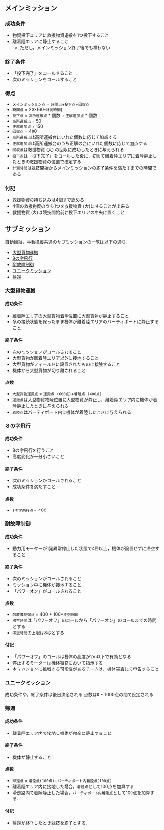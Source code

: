 ## メインミッション
### 成功条件
- 物資投下エリアに救援物資運搬を1つ投下すること
- 離着陸エリアに静止すること
  - ただし，メインミッション終了後でも構わない
### 終了条件
- 「投下完了」をコールすること
- 次のミッションをコールすること
### 得点
- `メインミッション点` = `時間点`+`投下点`+`回収点`
- `時間点` = 20×(60-`計測時間`)
- `投下点` = `高所運搬点` * 個数 + `正解追加点` * 個数
- `高所運搬点` = 50
- `正解追加点` = 150
- `回収点` = 400
- `高所運搬点`は高所運搬台にいれた個数に応じて加点する
- `正解追加点`は高所運搬台のうち正解の台にいれた個数に応じて加点する
- `回収点`は救援物資 (大) の回収に成功したときに与えられる
- `投下点`は「投下完了」をコールした後に，初めて離着陸エリアに着陸静止したときの救援物資の位置で確定する
- `計測時間`は競技開始からメインミッションの終了条件を満たすまでの時間である
### 付記
- 救援物資の持ち込みは4個まで認める
- 4個の救援物資のうち1つを救援物資 (大)にすることが出来る
- 救援物資 (大)は競技開始前に投下エリアの中央に置くこと

## サブミッション
自動操縦，手動操縦共通のサブミッションの一覧は以下の通り．
- [大型貨物運搬](#大型貨物運搬)
- [8の字飛行](#8の字飛行)
- [耐故障制御](#救援物資回収)
- [ユニークミッション](#ユニークミッション)
- [帰還](#帰還)

### 大型貨物運搬
#### 成功条件
- 離着陸エリアの大型貨物着陸位置に大型貨物が静止すること
- 糸の接続状態を保ったまま機体が離着陸エリアのバーティポートに静止すること
#### 終了条件
- 次のミッションがコールされること
- 大型貨物が離着陸エリア以外に接地すること
- 大型貨物がフィールドに設置されたものに接触すること
- 機体から大型貨物が切り離されること
#### 点数
- `大型貨物運搬点` = `運搬点 (600点)`+`着陸点 (400点)`
- `運搬点`は大型物貨物陸位置に大型物資が静止し，離着陸エリア内に機体が着陸静止したときに与えられる
- `着陸点`はバーティポート内に機体が着陸したときに与えられる


### ８の字飛行
#### 成功条件
- 8の字飛行を行うこと
- 高度変化が十分小さいこと
#### 終了条件
- 次のミッションがコールされること
- 成功条件を満たすこと
#### 点数
- `8の字飛行点` = 400

### 耐故障制御
#### 成功条件
- 動力用モーターが1発異常停止した状態で4秒以上，機体が設置せずに滞空すること
#### 終了条件
- 次のミッションがコールされること
- ミッション中に機体が接地すること
- 「パワーオン」がコールされること
#### 点数
- `耐故障制御点` = 400 + 100*`滞空時間`
- `滞空時間`は「パワーオフ」のコールから「パワーオン」のコールまでの時間とする
- `滞空時間`の上限は8秒とする
#### 付記
- 「パワーオフ」のコールは機体の高度が2m以下で有効となる
- 停止するモーターは機体審査において指示する
- 本ミッションに挑戦する可能性があるチームは，機体審査にて申告すること

### ユニークミッション
成功条件や，終了条件は後日決定される
点数は0 ~ 1000点の間で設定される

### 帰還
#### 成功条件
- 離着陸エリア内で接地し機体が完全に静止すること

#### 終了条件
- 機体が静止すること
#### 点数
- `帰還点` = `着陸点(100点)`+`バーティポート内着陸点(100点)`
- 離着陸エリア内に接地した場合，`着陸点`として100点を加算する
- 滑走路内で着陸静止した場合，`バーティポート内着陸点`として100点を加算する．
#### 付記
- 帰還が終了したとき競技を終了とする．
